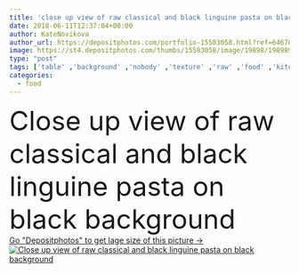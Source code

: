 ```yaml
---
title: 'close up view of raw classical and black linguine pasta on black background'
date: 2018-06-11T12:37:04+00:00
author: KateNovikova
author_url: https://depositphotos.com/portfolio-15583058.html?ref=64678756
image: https://st4.depositphotos.com/thumbs/15583058/image/19898/198989012/api_thumb_450.jpg?forcejpeg=true
type: "post"
tags: ['table' ,'background' ,'nobody' ,'texture' ,'raw' ,'food' ,'kitchen' ,'cuisine' ,'edible' ,'tasty' ,'delicious' ,'appetizing' ,'homemade' ,'yummy' ,'black' ,'classical' ,'cookery' ,'eat' ,'gourmet' ,'traditional' ,'culinary' ,'wallpaper' ,'indoors' ,'italian' ,'surface' ,'Mediterranean' ,'appetite' ,'cooked' ,'macaroni' ,'carbohydrates' ,'tabletop' ,'linguine' ,'copy space' ,'close up' ]
categories: 
  - food
---
```

<div aling="center">
            <font size="60"> Close up view of raw classical and black linguine pasta on black background</font>   
</div>
<div>
    <a href='https://st4.depositphotos.com/thumbs/15583058/image/19898/198989012/api_thumb_450.jpg?forcejpeg=true?ref=64678756' target=_blank > Go "Depositphotos" to get lage size of this picture ->
        <img href='https://st4.depositphotos.com/thumbs/15583058/image/19898/198989012/api_thumb_450.jpg?forcejpeg=true?ref=64678756' src='https://st4.depositphotos.com/15583058/19898/i/950/depositphotos_198989012-stock-photo-close-view-raw-classical-black.jpg?forcejpeg=true' alt='Close up view of raw classical and black linguine pasta on black background' >
    </a>
</div>
